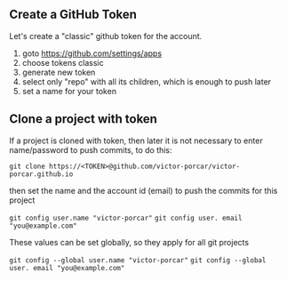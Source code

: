 


## Create a GitHub Token

Let's create a "classic" github token for the account. 

1) goto https://github.com/settings/apps
2) choose tokens classic
3) generate new token
4) select only "repo" with all its children, which is enough to push later
5) set a name for your token


## Clone a project with token

If a project is cloned with token, then later it is not necessary to enter name/password to push commits, to do this:

`git clone https://<TOKEN>@github.com/victor-porcar/victor-porcar.github.io`

then set the name and the account id (email) to push the commits for this project

`git config user.name "victor-porcar"`
`git config user. email "you@example.com"`

These values can be set globally, so they apply for all git projects

`git config --global user.name "victor-porcar"`
`git config --global user. email "you@example.com"`

